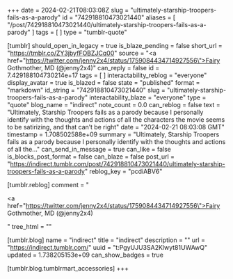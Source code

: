 +++
date = 2024-02-21T08:03:08Z
slug = "ultimately-starship-troopers-fails-as-a-parody"
id = "742918810473021440"
aliases = [ "/post/742918810473021440/ultimately-starship-troopers-fails-as-a-parody" ]
tags = [ ]
type = "tumblr-quote"

[tumblr]
should_open_in_legacy = true
is_blaze_pending = false
short_url = "https://tmblr.co/ZY3jbyfFOBZJCq00"
source = "<a href=\"https://twitter.com/jenny2x4/status/1759084434714927556\">Fairy Gothmother, MD (@jenny2x4)</a>"
can_reply = false
id = 7.429188104730214e+17
tags = [ ]
interactability_reblog = "everyone"
display_avatar = true
is_blazed = false
state = "published"
format = "markdown"
id_string = "742918810473021440"
slug = "ultimately-starship-troopers-fails-as-a-parody"
interactability_blaze = "everyone"
type = "quote"
blog_name = "indirect"
note_count = 0.0
can_reblog = false
text = "Ultimately, Starship Troopers fails as a parody because I personally identify with the thoughts and actions of all the characters the movie seems to be satirizing, and that can’t be right"
date = "2024-02-21 08:03:08 GMT"
timestamp = 1.708502588e+09
summary = "Ultimately, Starship Troopers fails as a parody because I personally identify with the thoughts and actions of all the..."
can_send_in_message = true
can_like = false
is_blocks_post_format = false
can_blaze = false
post_url = "https://indirect.tumblr.com/post/742918810473021440/ultimately-starship-troopers-fails-as-a-parody"
reblog_key = "pcdiABV6"

[tumblr.reblog]
comment = "<p><a href=\"https://twitter.com/jenny2x4/status/1759084434714927556\">Fairy Gothmother, MD (@jenny2x4)</a></p>"
tree_html = ""

[tumblr.blog]
name = "indirect"
title = "indirect"
description = ""
url = "https://indirect.tumblr.com/"
uuid = "t:PgyUJU3SA2Klwyt81UWAwQ"
updated = 1.738205153e+09
can_show_badges = true

[tumblr.blog.tumblrmart_accessories]
+++
